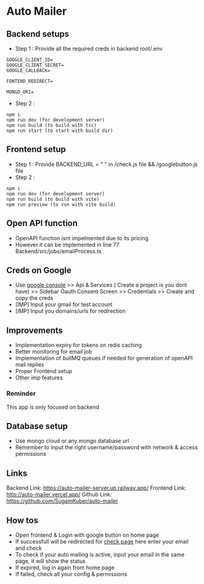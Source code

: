 # Auto Mailer

## Backend setups

- Step 1 : Provide all the required creds in backend root/.env

```
GOOGLE_CLIENT_ID=
GOOGLE_CLIENT_SECRET=
GOOGLE_CALLBACK=

FONTEND_REDIRECT=

MONGO_URI=
```
- Step 2 :
```
npm i
npm run dev (for development server)
npm run build (to build with tsc)
npm run start (to start with build dir)
```

## Frontend setup

- Step 1 : Provide BACKEND_URL = " "  in /check.js file && /googlebutton.js file
- Step 2 : 
```
npm i
npm run dev (for development server)
npm run build (to build with vite)
npm run preview (to run with vite build)
```
## Open API function
- OpenAPI function isnt impelmented due to its pricing  
- However it can be implemented in line 77 Backend/src/jobs/emailProcess.ts
 
## Creds on Google
- Use [google console](https://console.cloud.google.com/) >> Api & Services ( Create a project is you dont have) >> Sidebar Oauth Consent Screen >> Credentials >> Create and copy the creds
- [IMP] Input your gmail for test account
- [IMP] Input you domains/urls for redirection

## Improvements
- Implementation expiry for tokens on redis caching 
- Better monitoring for email job
- Implementation of bullMQ queues if needed for generation of openAPI mail replies
- Proper Frontend setup 
- Other imp features

### Reminder
This app is only focused on backend

## Database setup
- Use mongo cloud or any mongo database url
- Remember to input the right username/password with network & access permissions

## Links
Backend Link: https://auto-mailer-server.up.railway.app/
Frontend Link: http://auto-mailer.vercel.app/
Github Link: https://github.com/SugamKuber/auto-mailer

## How tos
- Open frontend & Login with google button on home page
- If successfull will be redirected for [check page](https://auto-mailer.vercel.app/check) here enter your email and check
- To check if your auto mailing is active, input your email in the same page, it will show the status
- If expired, log in again from home page 
- If failed, check all your config & permissions 



